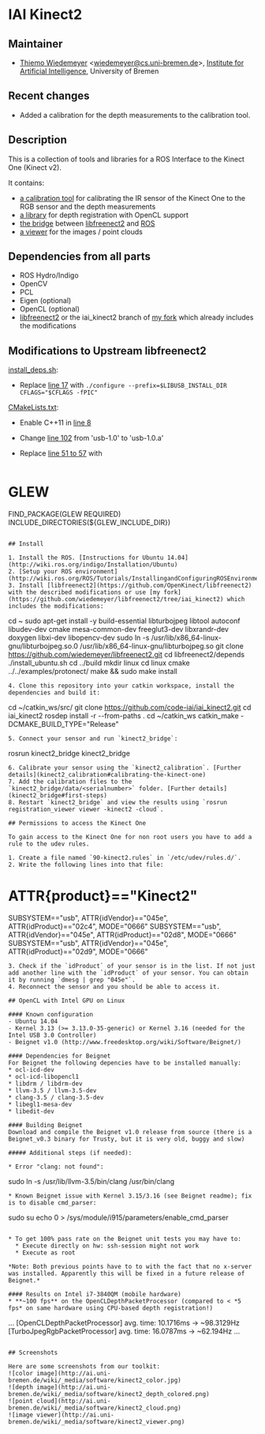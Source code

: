 # IAI Kinect2

## Maintainer

- [Thiemo Wiedemeyer](https://ai.uni-bremen.de/team/thiemo_wiedemeyer) <<wiedemeyer@cs.uni-bremen.de>>, [Institute for Artificial Intelligence](http://ai.uni-bremen.de/), University of Bremen


## Recent changes

- Added a calibration for the depth measurements to the calibration tool.

## Description

This is a collection of tools and libraries for a ROS Interface to the Kinect One (Kinect v2).

It contains:
- [a calibration tool](kinect2_calibration) for calibrating the IR sensor of the Kinect One to the RGB sensor and the depth measurements
- [a library](depth_registration) for depth registration with OpenCL support
- [the bridge](kinect2_bridge) between [libfreenect2](https://github.com/OpenKinect/libfreenect2) and [ROS](http://www.ros.org/)
- [a viewer](registration_viewer) for the images / point clouds

## Dependencies from all parts

- ROS Hydro/Indigo
- OpenCV
- PCL
- Eigen (optional)
- OpenCL (optional)
- [libfreenect2](https://github.com/OpenKinect/libfreenect2) or the iai_kinect2 branch of [my fork](https://github.com/wiedemeyer/libfreenect2/tree/iai_kinect2) which already includes the modifications

## Modifications to Upstream libfreenect2

[install_deps.sh](https://github.com/OpenKinect/libfreenect2/blob/master/depends/install_deps.sh):
- Replace [line 17](https://github.com/OpenKinect/libfreenect2/blob/master/depends/install_deps.sh#L17) with `./configure --prefix=$LIBUSB_INSTALL_DIR CFLAGS="$CFLAGS -fPIC"`

[CMakeLists.txt](https://github.com/OpenKinect/libfreenect2/blob/master/examples/protonect/CMakeLists.txt):
- Enable C++11 in [line 8](https://github.com/OpenKinect/libfreenect2/blob/master/examples/protonect/CMakeLists.txt#L8)
- Change [line 102](https://github.com/OpenKinect/libfreenect2/blob/master/examples/protonect/CMakeLists.txt#L102) from 'usb-1.0' to 'usb-1.0.a'
- Replace [line 51 to 57](https://github.com/OpenKinect/libfreenect2/blob/master/examples/protonect/CMakeLists.txt#L51-57) with

  ```
# GLEW
FIND_PACKAGE(GLEW REQUIRED)
INCLUDE_DIRECTORIES(${GLEW_INCLUDE_DIR})
```

## Install

1. Install the ROS. [Instructions for Ubuntu 14.04](http://wiki.ros.org/indigo/Installation/Ubuntu)
2. [Setup your ROS environment](http://wiki.ros.org/ROS/Tutorials/InstallingandConfiguringROSEnvironment)
3. Install [libfreenect2](https://github.com/OpenKinect/libfreenect2) with the described modifications or use [my fork](https://github.com/wiedemeyer/libfreenect2/tree/iai_kinect2) which includes the modifications:

   ```
cd ~
sudo apt-get install -y build-essential libturbojpeg libtool autoconf libudev-dev cmake mesa-common-dev freeglut3-dev libxrandr-dev doxygen libxi-dev libopencv-dev
sudo ln -s /usr/lib/x86_64-linux-gnu/libturbojpeg.so.0 /usr/lib/x86_64-linux-gnu/libturbojpeg.so
git clone https://github.com/wiedemeyer/libfreenect2.git
cd libfreenect2/depends
./install_ubuntu.sh
cd ../build
mkdir linux
cd linux
cmake ../../examples/protonect/
make && sudo make install
```
4. Clone this repository into your catkin workspace, install the dependencies and build it:

   ```
cd ~/catkin_ws/src/
git clone https://github.com/code-iai/iai_kinect2.git
cd iai_kinect2
rosdep install -r --from-paths .
cd ~/catkin_ws
catkin_make -DCMAKE_BUILD_TYPE="Release"
```
5. Connect your sensor and run `kinect2_bridge`:

   ```
rosrun kinect2_bridge kinect2_bridge
```
6. Calibrate your sensor using the `kinect2_calibration`. [Further details](kinect2_calibration#calibrating-the-kinect-one)
7. Add the calibration files to the `kinect2_bridge/data/<serialnumber>` folder. [Further details](kinect2_bridge#first-steps)
8. Restart `kinect2_bridge` and view the results using `rosrun registration_viewer viewer -kinect2 -cloud`.

## Permissions to access the Kinect One

To gain access to the Kinect One for non root users you have to add a rule to the udev rules.

1. Create a file named `90-kinect2.rules` in `/etc/udev/rules.d/`.
2. Write the following lines into that file:

  ```
# ATTR{product}=="Kinect2"
SUBSYSTEM=="usb", ATTR{idVendor}=="045e", ATTR{idProduct}=="02c4", MODE="0666"
SUBSYSTEM=="usb", ATTR{idVendor}=="045e", ATTR{idProduct}=="02d8", MODE="0666"
SUBSYSTEM=="usb", ATTR{idVendor}=="045e", ATTR{idProduct}=="02d9", MODE="0666"
```
3. Check if the `idProduct` of your sensor is in the list. If not just add another line with the `idProduct` of your sensor. You can obtain it by running `dmesg | grep "045e"`.
4. Reconnect the sensor and you should be able to access it.

## OpenCL with Intel GPU on Linux

#### Known configuration
- Ubuntu 14.04
- Kernel 3.13 (>= 3.13.0-35-generic) or Kernel 3.16 (needed for the Intel USB 3.0 Controller)
- Beignet v1.0 (http://www.freedesktop.org/wiki/Software/Beignet/)

#### Dependencies for Beignet
For Beignet the following depencies have to be installed manually:
* ocl-icd-dev
* ocl-icd-libopencl1
* libdrm / libdrm-dev
* llvm-3.5 / llvm-3.5-dev
* clang-3.5 / clang-3.5-dev
* libegl1-mesa-dev
* libedit-dev

#### Building Beignet
Download and compile the Beignet v1.0 release from source (there is a Beignet_v0.3 binary for Trusty, but it is very old, buggy and slow)

##### Additional steps (if needed):

* Error "clang: not found":

  ```
sudo ln -s /usr/lib/llvm-3.5/bin/clang /usr/bin/clang
```
* Known Beignet issue with Kernel 3.15/3.16 (see Beignet readme); fix is to disable cmd_parser:

  ```
sudo su
echo 0 > /sys/module/i915/parameters/enable_cmd_parser
```

* To get 100% pass rate on the Beignet unit tests you may have to:
  * Execute directly on hw: ssh-session might not work
  * Execute as root

*Note: Both previous points have to to with the fact that no x-server was installed. Apparently this will be fixed in a future release of Beignet.*

#### Results on Intel i7-3840QM (mobile hardware)
* **~100 fps** on the OpenCLDepthPacketProcessor (compared to < *5 fps* on same hardware using CPU-based depth registration!)

  ```
...
[OpenCLDepthPacketProcessor] avg. time: 10.1716ms -> ~98.3129Hz
[TurboJpegRgbPacketProcessor] avg. time: 16.0787ms -> ~62.194Hz
...
```

## Screenshots

Here are some screenshots from our toolkit:
![color image](http://ai.uni-bremen.de/wiki/_media/software/kinect2_color.jpg)
![depth image](http://ai.uni-bremen.de/wiki/_media/software/kinect2_depth_colored.png)
![point cloud](http://ai.uni-bremen.de/wiki/_media/software/kinect2_cloud.png)
![image viewer](http://ai.uni-bremen.de/wiki/_media/software/kinect2_viewer.png)

